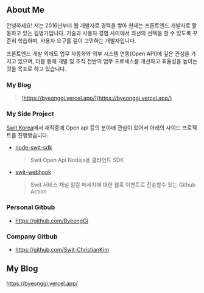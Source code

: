 ## About Me
안녕하세요! 저는 2016년부터 웹 개발자로 경력을 쌓아 현재는 프론트엔드 개발자로 활동하고 있는 김병기입니다.
기술과 사용자 경험 사이에서 최선의 선택을 할 수 있도록 꾸준히 학습하며, 사용자 요구를 깊이 고민하는 개발자입니다.

프론트엔드 개발 외에도 업무 자동화와 외부 시스템 연동(Open API)에 깊은 관심을 가지고 있으며,
이를 통해 개발 및 조직 전반의 업무 프로세스를 개선하고 효율성을 높이는 것을 목표로 하고 있습니다.
  

### My Blog 
> [https://byeonggi.vercel.app/](https://byeonggi.vercel.app/)


### My Side Project 

[Swit Korea](https://swit.io/)에서 재직중에 Open api 등의 분야에 관심이 있어서
아래의 사이드 프로젝트를 진행했습니다.

- [node-swit-sdk](https://github.com/Swit-ChristianKim/node-swit-sdk)
  > Swit Open Api Nodejs용 클라언트 SDK
- [swit-webhook](https://github.com/Swit-ChristianKim/swit-webhook)
  > Swit 서비스 채널 알람 메세지에 대한 웹훅 이벤트로 전송할수 있는 Github Action

   
### Personal Gitbub
- https://github.com/ByeongGi

### Company Gitbub
- https://github.com/Swit-ChristianKim

  
## My Blog
https://byeonggi.vercel.app/
